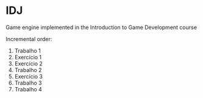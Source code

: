# IDJ
Game engine implemented in the Introduction to Game Development course

Incremental order:

1. Trabalho 1
2. Exercício 1
3. Exercício 2
4. Trabalho 2
5. Exercício 3
6. Trabalho 3
7. Trabalho 4
